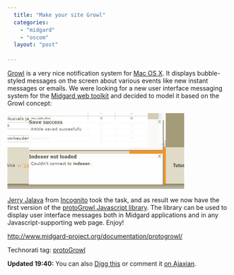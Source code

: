 ```yaml
---
  title: "Make your site Growl"
  categories: 
    - "midgard"
    - "oscom"
  layout: "post"

---
```

[Growl][1] is a very nice notification system for [Mac OS X][2]. It displays bubble-styled messages on the screen about various events like new instant messages or emails. We were looking for a new user interface messaging system for the [Midgard web toolkit][3] and decided to model it based on the Growl concept:

![Two protoGrowl messages](/files/protoGrowl-beta-small.jpg)

[Jerry Jalava][6] from [Incognito][4] took the task, and as result we now have the first version of the [protoGrowl Javascript library][5]. The library can be used to display user interface messages both in Midgard applications and in any Javascript-supporting web page. Enjoy!

<http://www.midgard-project.org/documentation/protogrowl/>

Technorati tag: <a href="http://technorati.com/tag/protoGrowl" rel="tag">protoGrowl</a>

__Updated 19:40:__ You can also [Digg this][7] or comment it [on Ajaxian][8].

[1]: http://growl.info/about.php
[2]: http://www.apple.com/macosx/
[3]: http://www.midgard-project.org/
[4]: http://www.incognito.fi/
[5]: http://www.midgard-project.org/documentation/protogrowl/
[6]: http://www.midgard-project.org/community/whoswho/w_i.html
[7]: http://digg.com/programming/Make_your_website_Growl
[8]: http://ajaxian.com/archives/protogrowl-notification-messages